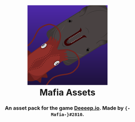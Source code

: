 <h1 align="center">
<img src="https://raw.githubusercontent.com/mafia-assets/.github/main/logo.png" width="256" height="256">
<br>
Mafia Assets
</h1>
<h3 align="center">An asset pack for the game <a href="https://beta.deeeep.io">Deeeep.io</a>. Made by <code>{-Mafia-}#2810</code>.</h3>
